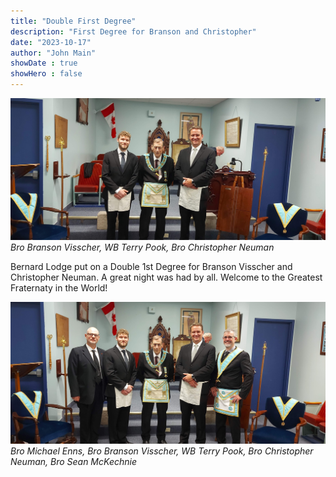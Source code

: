```yaml
---
title: "Double First Degree"
description: "First Degree for Branson and Christopher"
date: "2023-10-17"
author: "John Main"
showDate : true
showHero : false
---
```

![EA Masons](featured.jpg)
*Bro Branson Visscher, WB Terry Pook, Bro Christopher Neuman*

Bernard Lodge put on a Double 1st Degree for Branson Visscher and Christopher Neuman.  A great night was had by all.
Welcome to the Greatest Fraternaty in the World!

![EA Masons](20231017_220141.jpg)
*Bro Michael Enns, Bro Branson Visscher, WB Terry Pook, Bro Christopher Neuman, Bro Sean McKechnie*
